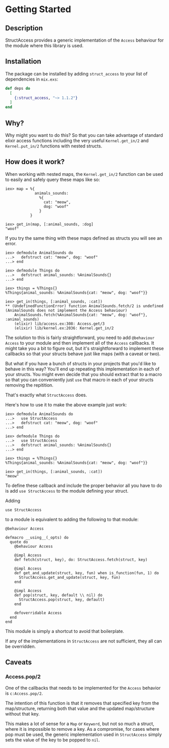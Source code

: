 # Getting Started

## Description

StructAccess provides a generic implementation of the `Access` behaviour for
the module where this library is used.

## Installation

The package can be installed by adding `struct_access` to your list of
dependencies in `mix.exs`:

```elixir
def deps do
  [
    {:struct_access, "~> 1.1.2"}
  ]
end
```

## Why?

Why might you want to do this? So that you can take advantage of standard
elixir access functions including the very useful `Kernel.get_in/2` and
`Kernel.put_in/2` functions with nested structs.

## How does it work?

When working with nested maps, the `Kernel.get_in/2` function can be used to
easily and safely query these maps like so:

```
iex> map = %{
             animals_sounds:
               %{
                 cat: "meow",
                 dog: "woof"
               }
           }

iex> get_in(map, [:animal_sounds, :dog]
"woof"
```

If you try the same thing with these maps defined as structs you will see an
error.

```
iex> defmodule AnimalSounds do
...>   defstruct cat: "meow", dog: "woof"
...> end

iex> defmodule Things do
...>   defstruct animal_sounds: %AnimalSounds{}
...> end

iex> things = %Things{}
%Things{animal_sounds: %AnimalSounds{cat: "meow", dog: "woof"}}

iex> get_in(things, [:animal_sounds, :cat])
** (UndefinedFunctionError) function AnimalSounds.fetch/2 is undefined (AnimalSounds does not implement the Access behaviour)
    AnimalSounds.fetch(%AnimalSounds{cat: "meow", dog: "woof"}, :animal_sounds)
    (elixir) lib/access.ex:308: Access.get/3
    (elixir) lib/kernel.ex:2036: Kernel.get_in/2
```

The solution to this is fairly straightforward, you need to add `@behaviour
Access` to your module and then implement all of the `Access` callbacks. It
might take you a bit to figure out, but it's straightforward to implement these
callbacks so that your structs behave just like maps (with a caveat or two).

But what if you have a bunch of structs in your projects that you'd like to
behave in this way? You'll end up repeating this implementation in each of your
structs. You might even decide that you should extract that to a macro so that
you can conveniently just `use` that macro in each of your structs removing the
repitition.

That's exactly what `StructAccess` does.

Here's how to use it to make the above example just work:

```
iex> defmodule AnimalSounds do
...>   use StructAccess
...>   defstruct cat: "meow", dog: "woof"
...> end

iex> defmodule Things do
...>   use StructAccess
...>   defstruct animal_sounds: %AnimalSounds{}
...> end

iex> things = %Things{}
%Things{animal_sounds: %AnimalSounds{cat: "meow", dog: "woof"}}

iex> get_in(things, [:animal_sounds, :cat])
"meow"
```

To define these callback and include the proper behavior all you have to do
is add `use StructAccess` to the module defining your struct.

Adding

```
use StructAccess
```

to a module is equivalent to adding the following to that module:

```
@behaviour Access

defmacro __using__(_opts) do
  quote do
    @behaviour Access

    @impl Access
    def fetch(struct, key), do: StructAccess.fetch(struct, key)

    @impl Access
    def get_and_update(struct, key, fun) when is_function(fun, 1) do
      StructAccess.get_and_update(struct, key, fun)
    end

    @impl Access
    def pop(struct, key, default \\ nil) do
      StructAccess.pop(struct, key, default)
    end

    defoverridable Access
  end
end
```

This module is simply a shortcut to avoid that boilerplate.

If any of the implementations in `StructAccess` are not sufficient, they all
can be overridden.

## Caveats

### Access.pop/2

One of the callbacks that needs to be implemented for the `Access` behavior is `c:Access.pop/2`.

The intention of this function is that it removes that specified key from the
map/structure, returning both that value and the updated map/structure without
that key.

This makes a lot of sense for a `Map` or `Keyword`, but not so much a struct,
where it is impossible to remove a key. As a compromise, for cases where pop
must be used, the generic implementation used in `StructAccess` simply sets the
value of the key to be popped to `nil`.

